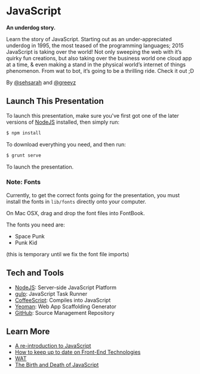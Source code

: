 # JavaScript
**An underdog story.**

Learn the story of JavaScript. Starting out as an under-appreciated underdog in 1995, the most teased of the programming languages; 2015 JavaScript is taking over the world! Not only sweeping the web with it’s quirky fun creations, but also taking over the business world one cloud app at a time, & even making a stand in the physical world’s internet of things phenomenon. From wat to bot, it’s going to be a thrilling ride. Check it out ;D

By [@sehsarah](https://twitter.com/sehsarah) and [@greevz](https://twitter.com/greevz)

## Launch This Presentation
To launch this presentation, make sure you've first got one of the later versions of [NodeJS](https://nodejs.org/) installed, then simply run:

```bash
$ npm install
```
To download everything you need, and then run:

```bash
$ grunt serve
```
To launch the presentation.

### Note: Fonts

Currently, to get the correct fonts going for the presentation, you must install the fonts in `lib/fonts` directly onto your computer.

On Mac OSX, drag and drop the font files into FontBook.

The fonts you need are:
- Space Punk
- Punk Kid

(this is temporary until we fix the font file imports)

## Tech and Tools

- [NodeJS](https://nodejs.org/): Server-side JavaScript Platform
- [gulp](http://gulpjs.com/): JavaScript Task Runner
- [CoffeeScript](http://coffeescript.org/): Compiles into JavaScript
- [Yeoman](http://yeoman.io/): Web App Scaffolding Generator
- [GitHub](github.com): Source Management Repository

## Learn More
- [A re-introduction to JavaScript](https://developer.mozilla.org/en-US/docs/Web/JavaScript/A_re-introduction_to_JavaScript)
- [How to keep up to date on Front-End Technologies](http://uptodate.frontendrescue.org/)
- [WAT](https://www.destroyallsoftware.com/talks/wat)
- [The Birth and Death of JavaScript](https://www.destroyallsoftware.com/talks/the-birth-and-death-of-javascript)

